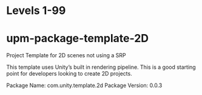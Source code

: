 # Levels 1-99
# upm-package-template-2D
Project Template for 2D scenes not using a SRP 

This template uses Unity’s built in rendering pipeline. This is a good starting point for developers looking to create 2D projects. 

Package Name: com.unity.template.2d
Package Version: 0.0.3

